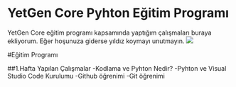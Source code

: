 # YetGen Core Pyhton Eğitim Programı 
YetGen Core eğitim programı kapsamında yaptığım çalışmaları buraya ekliyorum. Eğer hoşunuza giderse yıldız koymayı unutmayın. 
<img src="https://yetkingencler.com/wp-content/uploads/2021/07/yetgen-beyaz-e1626884322969-300x111.png">


#Eğitim Programı 
 
 ##1.Hafta Yapılan Çalışmalar
 -Kodlama ve Pyhton Nedir?
 -Pyhton ve Visual Studio Code Kurulumu 
 -Github öğrenimi 
 -Git öğrenimi


